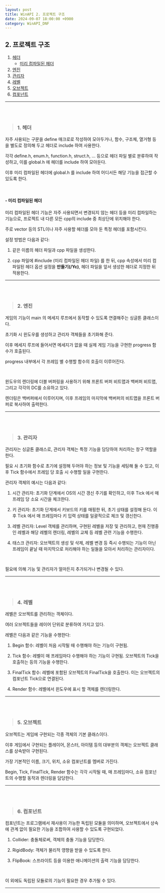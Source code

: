 ```yaml
---
layout: post
title: WinAPI 2. 프로젝트 구조
date: 2024-09-07 18:00:00 +0900
category: WinAPI_DNF
---
```


## 2. 프로젝트 구조

1. [헤더](#1-헤더)
	- [미리 컴파일된 헤더](#--미리-컴파일된-헤더)
2. [엔진](#2-엔진)
3. [관리자](#3-관리자)
4. [레벨](#4-레벨)
5. [오브젝트](#5-오브젝트)
6. [컴포넌트](#6-컴포넌트)

---

<br><br>

>### 1. 헤더

자주 사용되는 구문을 define 매크로로 작성하여 모아두거나, 함수, 구조체, 열거형 등을 별도로 정의해 두고 헤더로 include 하여 사용한다.

각각 define.h, enum.h, function.h, struct.h, ... 등으로 헤더 파일 별로 분류하여 작성하고, 이를 global.h 에 헤더를 include 하여 모아둔다.

이후 미리 컴파일된 헤더에 global.h 를 include 하여 어디서든 해당 기능을 접근할 수 있도록 한다.

<br>

#### - 미리 컴파일된 헤더

미리 컴파일된 헤더 기능은 자주 사용되면서 변경되지 않는 헤더 등을 미리 컴파일하는 기능으로, 프로젝트 내 다른 모든 cpp의 include 중 최상단에 위치해야 한다.

주로 vector 등의 STL이나 자주 사용할 헤더를 모아 둔 특정 헤더를 포함시킨다.

설정 방법은 다음과 같다:

1. 같은 이름의 헤더 파일과 cpp 파일을 생성한다.

2. cpp 파일에 #include (미리 컴파일된 헤더 파일) 를 한 뒤, cpp 속성에서 미리 컴파일된 헤더 옵션 설정을 **만들기(/Yc)**, 헤더 파일을 앞서 생성한 헤더로 지정한 뒤 적용한다.

---

<br><br>

>### 2. 엔진

게임의 기능이 main 의 메세지 루프에서 동작할 수 있도록 연결해주는 싱글톤 클래스이다.

초기화 시 윈도우를 생성하고 관리자 객체들을 초기화해 준다.

이후 메세지 루프에 들어서면 메세지가 없을 때 실제 게임 기능을 구현한 progress 함수가 호출된다.

progress 내부에서 각 프레임 별 수행할 함수의 호출이 이루어진다.

<br>

윈도우의 렌더링에 더블 버퍼링을 사용하기 위해 프론트 버퍼 비트맵과 백버퍼 비트맵, 그리고 각각의 DC를 소유하고 있다.

렌더링은 백버퍼에서 이루어지며, 이후 프레임의 마지막에 백버퍼의 비트맵을 프론트 버퍼로 복사하여 출력한다.

---

<br><br>

>### 3. 관리자

관리자는 싱글톤 클래스로, 관리자 객체는 특정 기능을 담당하여 처리하는 창구 역할을 한다.

필요 시 초기화 함수로 초기에 설정해 두어야 하는 정보 및 기능을 세팅해 둘 수 있고, 이후 Tick 함수에서 프레임 당 호출 시 수행할 일을 구현한다.

관리자 객체의 예시는 다음과 같다:

1. 시간 관리자: 초기화 단계에서 OS의 시간 갱신 주기를 확인하고, 이후 Tick 에서 매 프레임 당 소요 시간을 체크한다.

2. 키 관리자: 초기화 단계에서 키보드의 키를 매핑한 뒤, 초기 상태를 설정해 둔다. 이후 Tick 에서 매 프레임마다 키 입력 상태를 일괄적으로 체크 및 갱신한다.

3. 레벨 관리자: Level 객체를 관리하며, 구현된 레벨을 저장 및 관리하고, 현재 진행중인 레벨과 해당 레벨의 렌더링, 레벨의 교체 등 레벨 관련 기능을 수행한다.

4. 태스크 관리자: 오브젝트의 생성 및 삭제, 레벨 변경 등 즉시 수행되는 기능이 아닌 프레임이 끝날 때 마지막으로 처리해야 하는 일들을 모아서 처리하는 관리자이다.

<br>

필요에 의해 기능 및 관리자가 얼마든지 추가되거나 변경될 수 있다.

---

<br><br>

>### 4. 레벨

레벨은 오브젝트를 관리하는 객체이다.

여러 오브젝트들을 레이어 단위로 분류하여 가지고 있다.

레벨은 다음과 같은 기능을 수행한다:

1. Begin 함수: 레벨이 처음 시작될 때 수행해야 하는 기능이 구현됨.

2. Tick 함수: 레벨이 매 프레임마다 수행해야 하는 기능이 구현됨. 오브젝트의 Tick을 호출하는 등의 기능을 수행한다.

3. FinalTick 함수: 레벨에 포함된 오브젝트의 FinalTick을 호출한다. 이는 오브젝트의 컴포넌트 Tick으로 연결된다.

4. Render 함수: 레벨에서 윈도우에 표시 할 객체를 렌더링한다.


---

<br><br>

>### 5. 오브젝트

오브젝트는 게임에 구현되는 각종 객체의 기본 클래스이다.

이후 게임에서 구현되는 플레이어, 몬스터, 아이템 등의 대부분의 객체는 오브젝트 클래스를 상속받아 구현된다.

가장 기본적인 이름, 크기, 위치, 소유 컴포넌트를 멤버로 가진다.

Begin, Tick, FinalTick, Render 함수는 각각 시작될 때, 매 프레임마다, 소유 컴포넌트의 수행할 동작과 렌더링을 담당한다.


---

<br><br>

>### 6. 컴포넌트

컴포넌트는 프로그램에서 재사용이 가능한 독립된 모듈을 의미하며, 오브젝트에서 상속에 관계 없이 필요한 기능을 조합하여 사용할 수 있도록 구현되었다.

1. Collider: 충돌체로써, 객체의 충돌 기능을 담당한다.

2. RigidBody: 객체가 물리적 영향을 받을 수 있도록 한다.

3. FlipBook: 스프라이트 등을 이용한 애니메이션의 출력 기능을 담당한다.

<br>

이 외에도 독립된 모듈로의 기능이 필요한 경우 추가될 수 있다.

---